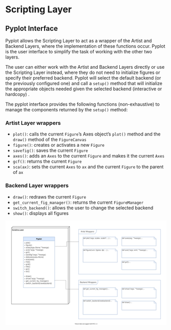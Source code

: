 # Scripting Layer

## Pyplot Interface

Pyplot allows the Scripting Layer to act as a wrapper of the Artist and Backend Layers, where the implementation of these functions occur. Pyplot is the user interface to simplify the task of working with the other two layers.

The user can either work with the Artist and Backend Layers directly or use the Scripting Layer instead, where they do not need to initialize figures or specify their preferred backend. Pyplot will select the default backend (or the previously configured one) and call a `setup()` method that will initialize the appropriate objects needed given the selected backend (interactive or hardcopy) .

The pyplot interface provides the following functions (non-exhaustive) to manage the components returned by the `setup()` method:

### Artist Layer wrappers

- `plot()`: calls the current `Figure`’s Axes object’s `plot()` method and the `draw()` method of the `FigureCanvas`
- `figure()`: creates or activates a new `Figure`
- `savefig()`: saves the current `Figure`
- `axes()`: adds an `Axes` to the current `Figure` and makes it the current `Axes`
- `gcf()`: returns the current `Figure`
- `sca(ax)`: sets the current `Axes` to `ax` and the current `Figure` to the parent of `ax`

### Backend Layer wrappers
- `draw()`: redraws the current `Figure`
- `get_current_fig_manager()`: returns the current  `FigureManager`
- `switch_backend()`: allows the user to change the selected backend
- `show()`: displays all figures

![Scripting Layer UML](./img/UML_Scripting_Layer.svg)
